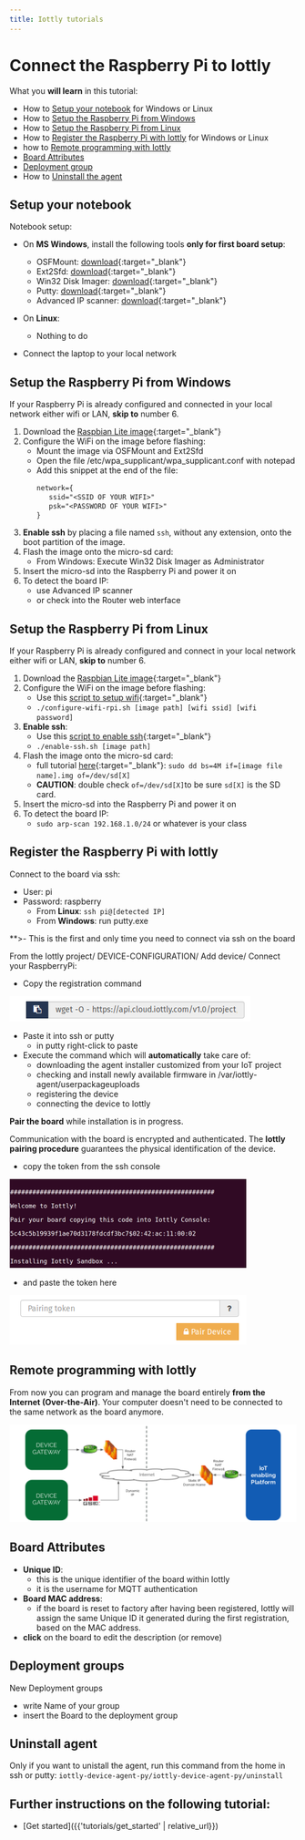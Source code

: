 ```yaml
---
title: Iottly tutorials
---
```


# Connect the Raspberry Pi to Iottly


What you **will learn** in this tutorial:


- How to [Setup your notebook](#setup-your-notebook) for Windows or Linux
- How to [Setup the Raspberry Pi from Windows](#setup-the-raspberry-pi-from-windows)
- How to [Setup the Raspberry Pi from Linux](#setup-the-raspberry-pi-from-linux)
- How to [Register the Raspberry Pi with Iottly](#register-the-raspberry-pi-with-iottly) for Windows or Linux
- how to [Remote programming with Iottly](#remote-programming-with-iottly)
- [Board Attributes](#board-attributes)
- [Deployment group](#deployment-groups)
- How to [Uninstall the agent](#uninstall-agent)


## Setup your notebook


Notebook setup:
- On **MS Windows**, install the following tools **only for first board setup**:
   - OSFMount: [download](http://www.osforensics.com/tools/mount-disk-images.html){:target="_blank"} 
   - Ext2Sfd: [download](https://sourceforge.net/projects/ext2fsd/files/Ext2fsd/0.66/Ext2Fsd-0.66.exe/download){:target="_blank"} 
   - Win32 Disk Imager: [download](https://sourceforge.net/projects/win32diskimager/){:target="_blank"} 
   - Putty: [download](http://www.chiark.greenend.org.uk/~sgtatham/putty/download.html){:target="_blank"}
   - Advanced IP scanner: [download](http://www.advanced-ip-scanner.com){:target="_blank"}
   
- On **Linux**:
   - Nothing to do 
   
- Connect the laptop to your local network


## Setup the Raspberry Pi from Windows

If your Raspberry Pi is already configured and connected in your local network either wifi or LAN, **skip to** number 6.

1. Download the [Raspbian Lite image](https://downloads.raspberrypi.org/raspbian_lite_latest){:target="_blank"} 
2. Configure the WiFi on the image before flashing:
   - Mount the image via OSFMount and Ext2Sfd
   - Open the file /etc/wpa_supplicant/wpa_supplicant.conf with notepad
   - Add this snippet at the end of the file: 
      ```
      network={
         ssid="<SSID OF YOUR WIFI>"
         psk="<PASSWORD OF YOUR WIFI>"
      }
      ```
3. **Enable ssh** by placing a file named `ssh`, without any extension, onto the boot partition of the image.
4. Flash the image onto the micro-sd card:
   - From Windows: Execute Win32 Disk Imager as Administrator
5. Insert the micro-sd into the Raspberry Pi and power it on
6. To detect the board IP: 
   - use Advanced IP scanner
   - or check into the Router web interface


## Setup the Raspberry Pi from Linux

If your Raspberry Pi is already configured and connect in your local network either wifi or LAN, **skip to** number 6.

1. Download the [Raspbian Lite image](https://downloads.raspberrypi.org/raspbian_lite_latest){:target="_blank"} 
2. Configure the WiFi on the image before flashing:
   - Use this [script to setup wifi](https://github.com/iottly/iottly-device-agent-py/blob/master/iottly-device-tools/configure-wifi-rpi.sh){:target="_blank"} 
   - `./configure-wifi-rpi.sh [image path] [wifi ssid] [wifi password]`
3. **Enable ssh**:
    - Use this [script to enable ssh](https://github.com/iottly/iottly-device-agent-py/blob/master/iottly-device-tools/enable-ssh.sh){:target="_blank"} 
   - `./enable-ssh.sh [image path]`
4. Flash the image onto the micro-sd card:
   - full tutorial [here](http://tomorrowdata.io/2015/10/24/sd-and-micro-sd-management-with-linux-dd/){:target="_blank"}: `sudo dd bs=4M if=[image file name].img of=/dev/sd[X]`
   - **CAUTION**: double check `of=/dev/sd[X]`to be sure `sd[X]` is the SD card.
5. Insert the micro-sd into the Raspberry Pi and power it on
6. To detect the board IP: 
   - `sudo arp-scan 192.168.1.0/24` or whatever is your class


## Register the Raspberry Pi with Iottly


Connect to the board via ssh:
- User: pi
- Password: raspberry
   - From **Linux**: `ssh pi@[detected IP]`
   - From **Windows**: run putty.exe

**>- This is the first and only time you need to connect via ssh on the board


From the Iottly project/ DEVICE-CONFIGURATION/ Add device/ Connect your RaspberryPi:
- Copy the registration command


![Alt text](/images/registration_command.png)


- Paste it into ssh or putty
   - in putty right-click to paste
- Execute the command which will **automatically** take care of:
   - downloading the agent installer customized from your IoT project
   - checking and install newly available firmware in /var/iottly-agent/userpackageuploads
   - registering the device
   - connecting the device to Iottly

**Pair the board** while installation is in progress.


Communication with the board is encrypted and authenticated. The **Iottly pairing procedure** guarantees the physical identification of the device.

- copy the token from the ssh console

![get token from ssh console](/images/ssh_pairing.png)


- and paste the token here
 
 
![Alt text](/images/pairing.png)


## Remote programming with Iottly


From now you can program and manage the board entirely **from the Internet (Over-the-Air)**.
Your computer doesn't need to be connected to the same network as the board anymore.

![Alt text](/images/slide12.png)



##  Board Attributes

- **Unique ID**: 
   - this is the unique identifier of the board within Iottly
   - it is the username for MQTT authentication
- **Board MAC address**: 
   - if the board is reset to factory after having been registered, Iottly will assign the same Unique ID it generated during the first registration, based on the MAC address.
- **click** on the board to edit the description (or remove)
   

## Deployment groups


New Deployment groups
- write Name of your group
- insert the Board to the deployment group
       
       
## Uninstall agent   


 Only if you want to unistall the agent, run this command from the home in ssh or putty:
`iottly-device-agent-py/iottly-device-agent-py/uninstall`


## Further instructions on the following tutorial:
- [Get started]({{'tutorials/get_started' | relative_url}})


